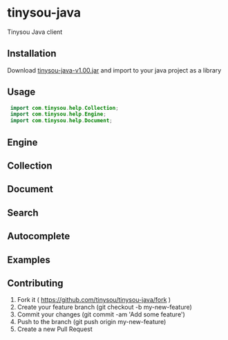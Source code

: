 # tinysou-java

Tinysou Java client

## Installation

Download [tinysou-java-v1.00.jar](https://github.com/wangyeming/tinysou-java/tree/develop/jar) and import to your java project as a library

## Usage

```java
 import com.tinysou.help.Collection;
 import com.tinysou.help.Engine;
 import com.tinysou.help.Document;
```

## Engine

## Collection

## Document

## Search

## Autocomplete

## Examples

## Contributing
1. Fork it ( https://github.com/tinysou/tinysou-java/fork )
2. Create your feature branch (git checkout -b my-new-feature)
3. Commit your changes (git commit -am 'Add some feature')
4. Push to the branch (git push origin my-new-feature)
5. Create a new Pull Request
